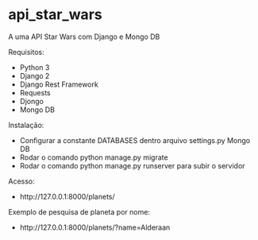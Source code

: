 # api_star_wars
A uma API Star Wars com Django e Mongo DB

Requisitos:

<ul>
<li>Python 3 </li>
<li>Django 2</li>
<li>Django Rest Framework</li> 
<li>Requests</li> 
<li>Djongo</li> 
<li>Mongo DB</li> 

</ul>

Instalação:

<ul>
	<li>Configurar a constante DATABASES dentro arquivo settings.py Mongo DB</li>
	<li>Rodar o comando python manage.py migrate </li>
	<li>Rodar o comando python manage.py runserver para subir o servidor</li>
</ul>

Acesso:
<ul>
	<li>http://127.0.0.1:8000/planets/</li>
</ul>

Exemplo de pesquisa de planeta por nome:
<ul>
	<li>http://127.0.0.1:8000/planets/?name=Alderaan</li>
</ul>




